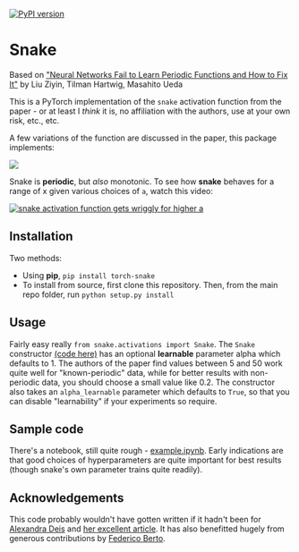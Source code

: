 [![PyPI version](https://badge.fury.io/py/torch-snake.svg)](https://badge.fury.io/py/torch-snake)

# Snake
Based on ["Neural Networks Fail to Learn Periodic Functions and How to Fix It"](https://arxiv.org/abs/2006.08195) by Liu Ziyin, Tilman Hartwig, Masahito Ueda

This is a PyTorch implementation of the `snake` activation function from the paper - or at least I _think_ it is, no affiliation with the authors, use at your own risk, etc., etc.

A few variations of the function are discussed in the paper, this package implements:

 <img src="https://render.githubusercontent.com/render/math?math=x%2B\frac{1}{a}sin^{2}(ax)">
 
Snake is **periodic**, but _also_ monotonic. To see how **snake** behaves for a range of x given various choices of `a`, watch this video:

[![snake activation function gets wriggly for higher a](http://img.youtube.com/vi/5g7-8mtywuk/0.jpg)](http://www.youtube.com/watch?v=5g7-8mtywuk "Snake Activation")

## Installation
Two methods:
- Using **pip**, `pip install torch-snake`
- To install from source, first clone this repository.  Then, from the main repo folder, run `python setup.py install`

## Usage
Fairly easy really `from snake.activations import Snake`.  The `Snake` constructor [(code here)](snake/activations.py) has an optional **learnable** parameter alpha which defaults to 1.  The authors of the paper find values between 5 and 50 work quite well for "known-periodic" data, while for better results with non-periodic data, you should choose a small value like 0.2.  The constructor also takes an `alpha_learnable` parameter which defaults to `True`, so that you can disable "learnability" if your experiments so require.  

## Sample code
There's a notebook, still quite rough - [example.ipynb](example.ipynb).  Early indications are that good choices of hyperparameters are quite important for best results (though snake's own parameter trains quite readily).


## Acknowledgements
This code probably wouldn't have gotten written if it hadn't been for [Alexandra Deis](https://towardsdatascience.com/@astakhova.aleksandra) and [her excellent article](https://towardsdatascience.com/extending-pytorch-with-custom-activation-functions-2d8b065ef2fa).  It has also benefitted hugely from generous contributions by [Federico Berto](https://github.com/Juju-botu).
